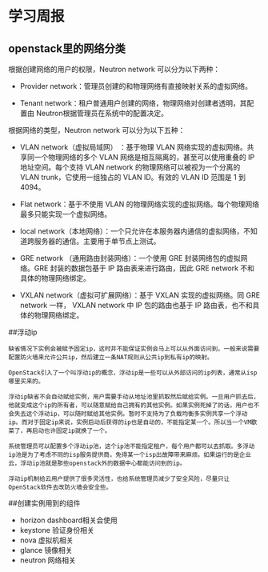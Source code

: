 # 学习周报

## openstack里的网络分类
根据创建网络的用户的权限，Neutron network 可以分为以下两种：

- Provider network：管理员创建的和物理网络有直接映射关系的虚拟网络。

- Tenant network：租户普通用户创建的网络，物理网络对创建者透明，其配置由 Neutron根据管理员在系统中的配置决定。

根据网络的类型，Neutron network 可以分为以下五种：

- VLAN network（虚拟局域网） ：基于物理 VLAN 网络实现的虚拟网络。共享同一个物理网络的多个 VLAN 网络是相互隔离的，甚至可以使用重叠的 IP 地址空间。每个支持 VLAN network 的物理网络可以被视为一个分离的 VLAN trunk，它使用一组独占的 VLAN ID。有效的 VLAN ID 范围是 1 到 4094。

- Flat network：基于不使用 VLAN 的物理网络实现的虚拟网络。每个物理网络最多只能实现一个虚拟网络。

- local network（本地网络）：一个只允许在本服务器内通信的虚拟网络，不知道跨服务器的通信。主要用于单节点上测试。

- GRE network （通用路由封装网络）：一个使用 GRE 封装网络包的虚拟网络。GRE 封装的数据包基于 IP 路由表来进行路由，因此 GRE network 不和具体的物理网络绑定。

- VXLAN network（虚拟可扩展网络）：基于 VXLAN 实现的虚拟网络。同 GRE network 一样， VXLAN network 中 IP 包的路由也基于 IP 路由表，也不和具体的物理网络绑定。

##浮动ip

    缺省情况下实例会被赋予固定ip，这时并不能保证实例会马上可以从外面访问到，一般来说需要配置防火墙来允许公共ip，然后建立一条NAT规则从公共ip到私有ip的映射。

    OpenStack引入了一个叫浮动ip的概念，浮动ip是一些可以从外部访问的ip列表，通常从isp哪里买来的。

    浮动ip缺省不会自动赋给实例，用户需要手动从地址池里抓取然后赋给实例。一旦用户抓去后，他就变成这个ip的所有者，可以随意赋给自己拥有的其他实例。如果实例死掉了的话，用户也不会失去这个浮动ip，可以随时赋给其他实例。暂时不支持为了负载均衡多实例共享一个浮动ip。而对于固定ip来说，实例启动后获得的ip也是自动的，不能指定某一个。所以当一个VM歇菜了，再启动也许固定ip就换了一个。

    系统管理员可以配置多个浮动ip池，这个ip池不能指定租户，每个用户都可以去抓取。多浮动ip池是为了考虑不同的isp服务提供商，免得某一个isp出故障带来麻烦。如果运行的是企业云，浮动ip池就是那些openstack外的数据中心都能访问到的ip。

    浮动ip机制给云用户提供了很多灵活性，也给系统管理员减少了安全风险，尽量只让OpenStack软件去改防火墙会安全些。
    
##创建实例用到的组件
* horizon dashboard相关会使用
* keystone 验证身份相关
* nova 虚拟机相关
* glance 镜像相关
* neutron 网络相关
